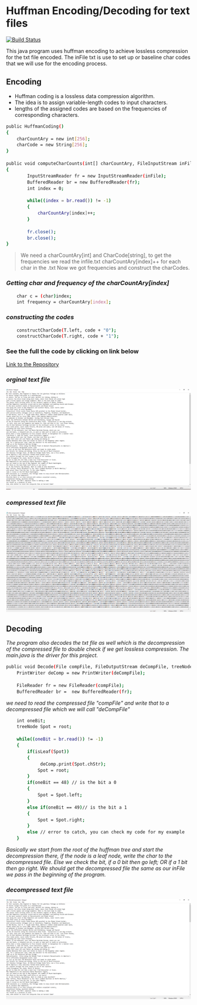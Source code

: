 # Huffman Encoding/Decoding for text files
[![Build Status](https://img.shields.io/badge/Build_Status-passing-green)](https://github.com/ArbenTemaj/HuffmanEncoding-for-txt-files)


This java program uses huffman encoding to achieve lossless compression for the txt file encoded.
The inFile txt is use to set up or baseline char codes that we will use for the encoding process. 

## Encoding

- Huffman coding is a lossless data compression algorithm. 
- The idea is to assign variable-length codes to input characters.
- lengths of the assigned codes are based on the frequencies of corresponding characters.

```sh
public HuffmanCoding() 
{
	charCountAry = new int[256];
	charCode = new String[256];	
}

public void computeCharCounts(int[] charCountAry, FileInputStream inFile) throws IOException 
{
		InputStreamReader fr = new InputStreamReader(inFile);
		BufferedReader br = new BufferedReader(fr);
		int index = 0;

		while((index = br.read()) != -1)
		{
			charCountAry[index]++;
		}

		fr.close();
		br.close();
}
```
> We need a charCountAry[int] and CharCode[string],
> to get the frequencies we read the infile.txt
> charCountAry[index]++ for each char in the .txt
> Now we got frequencies and construct the charCodes.

### _Getting char and frequency of the charCountAry[index]_
```sh
    char c = (char)index;
    int frequency = charCountAry[index];
```

### _constructing the codes_
```sh
    constructCharCode(T.left, code + "0");
	constructCharCode(T.right, code + "1");
```

### See the full the code by clicking on link below ###

[Link to the Repository][df1]

### _orginal text file_ ###
![ScreenShots](https://github.com/ArbenTemaj/HuffmanEncoding-for-txt-files/blob/main/s1.png)
### _compressed text file_ ###
![ScreenShots](https://github.com/ArbenTemaj/HuffmanEncoding-for-txt-files/blob/main/s2.png)


## Decoding

*The program also decodes the txt file as well which is the decompression 
of the compressed file to double check if we get lossless compression.
The main.java is the driver for this project.*

```sh
public void Decode(File compFile, FileOutputStream deCompFile, treeNode root) throws IOException {
	PrintWriter deComp = new PrintWriter(deCompFile);

	FileReader fr = new FileReader(compFile);
	BufferedReader br =  new BufferedReader(fr);
```

*we need to read the compressed file "compFile" and write that to a decompressed
file which we will call "deCompFile"*

```sh
    int oneBit;
    treeNode Spot = root;

	while((oneBit = br.read()) != -1)
	{
		if(isLeaf(Spot))
		{
			 deComp.print(Spot.chStr); 
			Spot = root;
		}
		if(oneBit == 48) // is the bit a 0
		{
			Spot = Spot.left;
		}
		else if(oneBit == 49)// is the bit a 1
		{
			Spot = Spot.right;
		} 
		else // error to catch, you can check my code for my example
	}
```

*Basically we start from the root of the huffman tree and start the decompression there,
if the node is a leaf node, write the char to the decompressed file. Else we check the bit,
if a 0 bit then go left; OR if a 1 bit then go right. We should get the decompressed file 
the same as our inFile we pass in the beginning of the program.*

### _decompressed text file_ ###
![ScreenShots](https://github.com/ArbenTemaj/HuffmanEncoding-for-txt-files/blob/main/s3.png)

[//]: # 

  [john gruber]: <http://daringfireball.net>
  [df1]: <https://github.com/ArbenTemaj/HuffmanEncoding-for-txt-files/>
